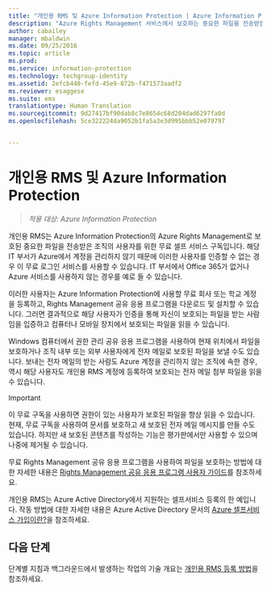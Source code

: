 ```yaml
---
title: "개인용 RMS 및 Azure Information Protection | Azure Information Protection"
description: "Azure Rights Management 서비스에서 보호하는 중요한 파일을 전송받았으나 해당 IT 부서가 Azure에서 해당 사용자에 대한 계정을 관리하지 않아 인증이 불가능한 조직의 경우, 조직 내 사용자를 위한 무료 셀프 서비스 구독인 개인용 RMS에 대한 정보를 제공합니다."
author: cabailey
manager: mbaldwin
ms.date: 09/25/2016
ms.topic: article
ms.prod: 
ms.service: information-protection
ms.technology: techgroup-identity
ms.assetid: 2efcb440-fefd-45e9-872b-f471573aadf2
ms.reviewer: esaggese
ms.suite: ems
translationtype: Human Translation
ms.sourcegitcommit: 9d27417bf90dab8c7e8654c68d204dad6297fa0d
ms.openlocfilehash: 5ce322224da9052b1fa5a3e3d995bbb52e079797


---
```


# 개인용 RMS 및 Azure Information Protection

>*적용 대상: Azure Information Protection*

개인용 RMS는 Azure Information Protection의 Azure Rights Management로 보호된 중요한 파일을 전송받은 조직의 사용자를 위한 무료 셀프 서비스 구독입니다. 해당 IT 부서가 Azure에서 계정을 관리하지 않기 때문에 이러한 사용자를 인증할 수 없는 경우 이 무료 로그인 서비스를 사용할 수 있습니다. IT 부서에서 Office 365가 없거나 Azure 서비스를 사용하지 않는 경우를 예로 들 수 있습니다.

이러한 사용자는 Azure Information Protection에 사용할 무료 회사 또는 학교 계정을 등록하고, Rights Management 공유 응용 프로그램을 다운로드 및 설치할 수 있습니다. 그러면 결과적으로 해당 사용자가 인증을 통해 자신이 보호되는 파일을 받는 사람임을 입증하고 컴퓨터나 모바일 장치에서 보호되는 파일을 읽을 수 있습니다.

Windows 컴퓨터에서 권한 관리 공유 응용 프로그램을 사용하여 현재 위치에서 파일을 보호하거나 조직 내부 또는 외부 사용자에게 전자 메일로 보호된 파일을 보낼 수도 있습니다. 보내는 전자 메일의 받는 사람도 Azure 계정을 관리하지 않는 조직에 속한 경우, 역시 해당 사용자도 개인용 RMS 계정에 등록하여 보호되는 전자 메일 첨부 파일을 읽을 수 있습니다.

> [!IMPORTANT]
> 이 무료 구독을 사용하면 권한이 있는 사용자가 보호된 파일을 항상 읽을 수 있습니다. 현재, 무료 구독을 사용하여 문서를 보호하고 새 보호된 전자 메일 메시지를 만들 수도 있습니다. 하지만 새 보호된 콘텐츠를 작성하는 기능은 평가판에서만 사용할 수 있으며 나중에 제거될 수 있습니다. 

무료 Rights Management 공유 응용 프로그램을 사용하여 파일을 보호하는 방법에 대한 자세한 내용은 [Rights Management 공유 응용 프로그램 사용자 가이드](../rms-client/sharing-app-user-guide.md)를 참조하세요.

개인용 RMS는 Azure Active Directory에서 지원하는 셀프서비스 등록의 한 예입니다. 작동 방법에 대한 자세한 내용은 Azure Active Directory 문서의 [Azure 셀프서비스 가입이란?](/active-directory/active-directory-self-service-signup)을 참조하세요. 

## 다음 단계
단계별 지침과 백그라운드에서 발생하는 작업의 기술 개요는 [개인용 RMS 등록 방법](rms-for-individuals-user-sign-up.md)을 참조하세요. 




<!--HONumber=Sep16_HO4-->


